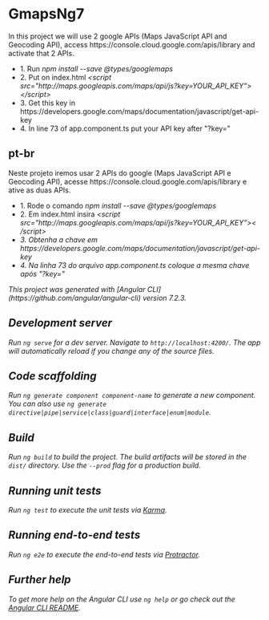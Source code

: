 # GmapsNg7

<p>In this project we will use 2 google APIs (Maps JavaScript API and Geocoding API), access https://console.cloud.google.com/apis/library and activate that 2 APIs.</p>
	<ul>
		<li>1.	Run <i>npm install --save @types/googlemaps</i></li>
		<li>2.	Put on index.html <i>&lt;script src="http://maps.googleapis.com/maps/api/js?key=YOUR_API_KEY”&gt;&lt;/script&gt;</i></li>
		<li>3.	Get this key in https://developers.google.com/maps/documentation/javascript/get-api-key</li>
		<li>4.	In line 73 of app.component.ts put your API key after "?key="</li>
	</ul>

## pt-br	

<p>Neste projeto iremos usar 2 APIs do google (Maps JavaScript API e Geocoding API), acesse https://console.cloud.google.com/apis/library e ative as duas APIs.</p>
	<ul>
		<li>1.	Rode o comando <i>npm install --save @types/googlemaps</i></li>
		<li>2.	Em index.html insira <i>&lt;script src="http://maps.googleapis.com/maps/api/js?key=YOUR_API_KEY”&gt;&lt;	/script&gt;</li>
		<li>3.	Obtenha a chave em https://developers.google.com/maps/documentation/javascript/get-api-key</li>
		<li>4.	Na linha 73 do arquivo app.component.ts coloque a mesma chave após "?key="</li>
	</ul>
This project was generated with [Angular CLI](https://github.com/angular/angular-cli) version 7.2.3.

## Development server

Run `ng serve` for a dev server. Navigate to `http://localhost:4200/`. The app will automatically reload if you change any of the source files.

## Code scaffolding

Run `ng generate component component-name` to generate a new component. You can also use `ng generate directive|pipe|service|class|guard|interface|enum|module`.

## Build

Run `ng build` to build the project. The build artifacts will be stored in the `dist/` directory. Use the `--prod` flag for a production build.

## Running unit tests

Run `ng test` to execute the unit tests via [Karma](https://karma-runner.github.io).

## Running end-to-end tests

Run `ng e2e` to execute the end-to-end tests via [Protractor](http://www.protractortest.org/).

## Further help

To get more help on the Angular CLI use `ng help` or go check out the [Angular CLI README](https://github.com/angular/angular-cli/blob/master/README.md).
